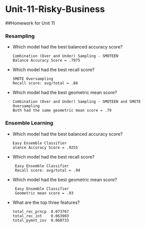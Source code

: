 # Unit-11-Risky-Business
##Homework for Unit 11

### Resampling
  * Which model had the best balanced accuracy score?
    ```
    Combination (Over and Under) Sampling - SMOTEEN
    Balance Accuracy Score = .7975
    ```

  * Which model had the best recall score?
    ```
    SMOTE Oversampling
    Recall score: avg/total = .88
    ```
  * Which model had the best geometric mean score?
    ```
    Combination (Over and Under) Sampling - SMOTEEN and SMOTE Oversampling
    Both had the same geometric mean score = .79
    ```  


### Ensemble Learning
 * Which model had the best balanced accuracy score?
   ```
   Easy Ensemble Classifier
   alance Accuracy Score = .9255
   ```
 * Which model had the best recall score?
   ```
    Easy Ensemble Classifier
    Recall score: avg/total = .94
   ```
 * Which model had the best geometric mean score?
   ```
    Easy Ensemble Classifier
    Geometric mean score = .93
   ```
 * What are the top three features?
   ```
   total_rec_prncp	0.073767
   total_rec_int	0.063903
   total_pymnt_inv	0.060733
   ```
